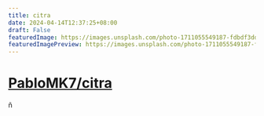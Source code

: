 ```yaml
---
title: citra
date: 2024-04-14T12:37:25+08:00
draft: False
featuredImage: https://images.unsplash.com/photo-1711055549187-fdbdf3dd090a?ixid=M3w0NjAwMjJ8MHwxfHJhbmRvbXx8fHx8fHx8fDE3MTMwNjk0MzJ8&ixlib=rb-4.0.3
featuredImagePreview: https://images.unsplash.com/photo-1711055549187-fdbdf3dd090a?ixid=M3w0NjAwMjJ8MHwxfHJhbmRvbXx8fHx8fHx8fDE3MTMwNjk0MzJ8&ixlib=rb-4.0.3
---
```


# [PabloMK7/citra](https://github.com/PabloMK7/citra)

﻿ñ

